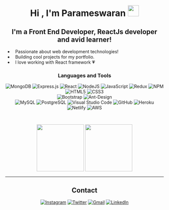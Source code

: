 <h1 align="center">Hi , I'm Parameswaran <img src="https://media.giphy.com/media/hvRJCLFzcasrR4ia7z/giphy.gif" width="35"></h1>
<h2 align="center"> I'm a Front End Developer, ReactJs developer and avid learner!</h2>

- &nbsp; Passionate about web development technologies!
- &nbsp; Building cool projects for my portfolio.
- &nbsp; I love working with React framework :heartpulse:

<div align="center">
  
### Languages and Tools
![MongoDB](https://img.shields.io/badge/MongoDB-%234ea94b.svg?style=for-the-badge&logo=mongodb&logoColor=white)
![Express.js](https://img.shields.io/badge/express.js-%23404d59.svg?style=for-the-badge&logo=express&logoColor=%2361DAFB)
![React](https://img.shields.io/badge/React-20232A?style=for-the-badge&logo=react&logoColor=61DAFB)
![NodeJS](https://img.shields.io/badge/node.js-%2343853D.svg?style=for-the-badge&logo=node.js&logoColor=white) 
![JavaScript](https://img.shields.io/badge/javascript-%23323330.svg?style=for-the-badge&logo=javascript&logoColor=%23F7DF1E)
![Redux](https://img.shields.io/badge/Redux-593D88?style=for-the-badge&logo=redux&logoColor=white) 
![NPM](https://img.shields.io/badge/NPM-%23000000.svg?style=for-the-badge&logo=npm&logoColor=white) 
![HTML5](https://img.shields.io/badge/html5-%23E34F26.svg?style=for-the-badge&logo=html5&logoColor=white) 
![CSS3](https://img.shields.io/badge/CSS3-1572B6?style=for-the-badge&logo=css3&logoColor=white)  	
![Bootstrap](https://img.shields.io/badge/bootstrap-%23563D7C.svg?style=for-the-badge&logo=bootstrap&logoColor=white)
![Ant-Design](https://img.shields.io/badge/Ant%20Design-1890FF?style=for-the-badge&logo=antdesign&logoColor=white)   
![MySQL](https://img.shields.io/badge/MySQL-005C84?style=for-the-badge&logo=mysql&logoColor=white) 
![PostgreSQL](https://img.shields.io/badge/PostgreSQL-316192?style=for-the-badge&logo=postgresql&logoColor=white)
![Visual Studio Code](https://img.shields.io/badge/VisualStudioCode-0078d7.svg?style=for-the-badge&logo=visual-studio-code&logoColor=white)
![GitHub](https://img.shields.io/badge/github-%23121011.svg?style=for-the-badge&logo=github&logoColor=white)
![Heroku](https://img.shields.io/badge/Heroku-430098?style=for-the-badge&logo=heroku&logoColor=white)
![Netlify](https://img.shields.io/badge/Netlify-00C7B7?style=for-the-badge&logo=netlify&logoColor=white)
![AWS](https://img.shields.io/badge/AWS-%23FF9900.svg?style=for-the-badge&logo=amazon-aws&logoColor=white)

<br/>

<p align= "center">
  <img height= "150" src="https://github-readme-stats.vercel.app/api?username=paramesh-p98&theme=react&show_icons=true&include_all_commits=true" />
  <img height= "150" src="https://github-readme-stats.vercel.app/api/top-langs/?username=paramesh-p98&theme=react&layout=compact" />
</p>

-------------------
  
  ## Contact
  <a href="https://www.instagram.com/__.paramesh.__/">![Instagram](https://img.shields.io/badge/Instagram-%23E4405F.svg?style=for-the-badge&logo=Instagram&logoColor=white)</a> 
  <a href="https://twitter.com/paramesh3598">![Twitter](https://img.shields.io/badge/Twitter-%231DA1F2.svg?style=for-the-badge&logo=Twitter&logoColor=white)</a>
  <a target="_blank" href="mailto:paramesh3598@gmail.com">![Gmail](https://img.shields.io/badge/Gmail-D14836?style=for-the-badge&logo=gmail&logoColor=white)</a>
  <a href="https://www.linkedin.com/in/parameswaran-p-069106127/">![LinkedIn](https://img.shields.io/badge/LinkedIn-0077B5?style=for-the-badge&logo=linkedin&logoColor=white)</a>

  
  

 <div>
